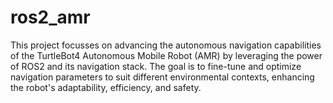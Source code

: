 # ros2_amr
This project focusses on advancing the autonomous navigation capabilities of the TurtleBot4 Autonomous Mobile Robot (AMR) by leveraging the power of ROS2 and its navigation stack. The goal is to fine-tune and optimize navigation parameters to suit different environmental contexts, enhancing the robot's adaptability, efficiency, and safety.
